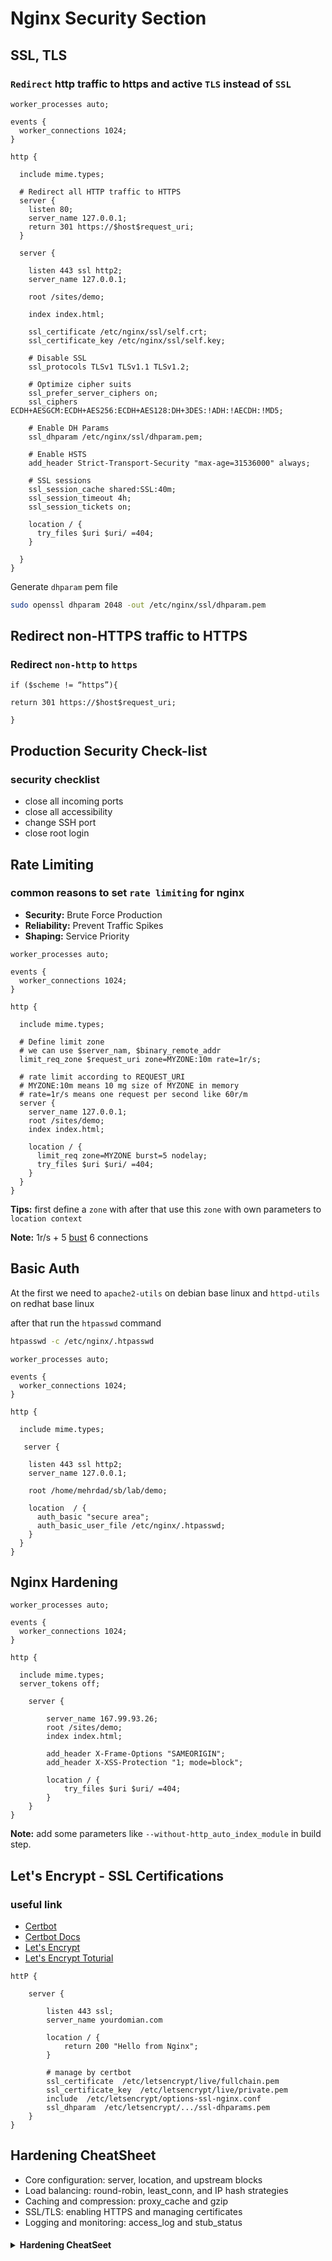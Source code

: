 # Nginx Security Section

## SSL, TLS

### `Redirect` http traffic to https and active `TLS` instead of `SSL`

```nginx
worker_processes auto;

events {
  worker_connections 1024;
}

http {

  include mime.types;

  # Redirect all HTTP traffic to HTTPS
  server {
    listen 80;
    server_name 127.0.0.1;
    return 301 https://$host$request_uri;
  }

  server {

    listen 443 ssl http2;
    server_name 127.0.0.1;

    root /sites/demo;

    index index.html;

    ssl_certificate /etc/nginx/ssl/self.crt;
    ssl_certificate_key /etc/nginx/ssl/self.key;

    # Disable SSL
    ssl_protocols TLSv1 TLSv1.1 TLSv1.2;

    # Optimize cipher suits
    ssl_prefer_server_ciphers on;
    ssl_ciphers ECDH+AESGCM:ECDH+AES256:ECDH+AES128:DH+3DES:!ADH:!AECDH:!MD5;

    # Enable DH Params
    ssl_dhparam /etc/nginx/ssl/dhparam.pem;

    # Enable HSTS
    add_header Strict-Transport-Security "max-age=31536000" always;

    # SSL sessions
    ssl_session_cache shared:SSL:40m;
    ssl_session_timeout 4h;
    ssl_session_tickets on;

    location / {
      try_files $uri $uri/ =404;
    }

  }
}
```

Generate `dhparam` pem file

```bash
sudo openssl dhparam 2048 -out /etc/nginx/ssl/dhparam.pem
```

## Redirect non-HTTPS traffic to HTTPS

### Redirect `non-http` to `https`

```nginx
‌if ($scheme != “https”){

return 301 https://$host$request_uri;

}
```

## Production Security Check-list

### security checklist

- close all incoming ports
- close all accessibility
- change SSH port
- close root login

## Rate Limiting

### common reasons to set `rate limiting` for nginx

- **Security:** Brute Force Production
- **Reliability:** Prevent Traffic Spikes
- **Shaping:** Service Priority

```nginx
worker_processes auto;

events {
  worker_connections 1024;
}

http {

  include mime.types;

  # Define limit zone
  # we can use $server_nam, $binary_remote_addr
  limit_req_zone $request_uri zone=MYZONE:10m rate=1r/s;

  # rate limit according to REQUEST_URI
  # MYZONE:10m means 10 mg size of MYZONE in memory
  # rate=1r/s means one request per second like 60r/m
  server {
    server_name 127.0.0.1;
    root /sites/demo;
    index index.html;

    location / {
      limit_req zone=MYZONE burst=5 nodelay;
      try_files $uri $uri/ =404;
    }
  }
}
```

**Tips:** first define a `zone` with after that use this `zone` with own parameters to `location context`

**Note:** 1r/s + 5 [bust] 6 connections

## Basic Auth

At the first we need to `apache2-utils` on debian base linux and `httpd-utils` on redhat base linux

after that run the `htpasswd` command

```bash
htpasswd -c /etc/nginx/.htpasswd
```

```nginx
worker_processes auto;

events {
  worker_connections 1024;
}

http {

  include mime.types;

   server {

    listen 443 ssl http2;
    server_name 127.0.0.1;

    root /home/mehrdad/sb/lab/demo;

    location  / {
      auth_basic "secure area";
      auth_basic_user_file /etc/nginx/.htpasswd;
    }
  }
}
```

## Nginx Hardening

```nginx
worker_processes auto;

events {
  worker_connections 1024;
}

http {

  include mime.types;
  server_tokens off;

    server {

        server_name 167.99.93.26;
        root /sites/demo;
        index index.html;

        add_header X-Frame-Options "SAMEORIGIN";
        add_header X-XSS-Protection "1; mode=block";

        location / {
            try_files $uri $uri/ =404;
        }
    }
}
```

**Note:** add some parameters like `--without-http_auto_index_module` in build step.

## Let's Encrypt - SSL Certifications

### useful link

- [Certbot][Certbot]
- [Certbot Docs][CertbotDocs]
- [Let's Encrypt][LetsEncrypt]
- [Let's Encrypt Toturial][LetsEncryptToturial]

```nginx
httP {

    server {

        listen 443 ssl;
        server_name yourdomian.com

        location / {
            return 200 "Hello from Nginx";
        }

        # manage by certbot
        ssl_certificate  /etc/letsencrypt/live/fullchain.pem
        ssl_certificate_key  /etc/letsencrypt/live/private.pem
        include  /etc/letsencrypt/options-ssl-nginx.conf
        ssl_dhparam  /etc/letsencrypt/.../ssl-dhparams.pem
    }
}
```

## Hardening CheatSheet

- Core configuration: server, location, and upstream blocks
- Load balancing: round-robin, least_conn, and IP hash strategies
- Caching and compression: proxy_cache and gzip
- SSL/TLS: enabling HTTPS and managing certificates
- Logging and monitoring: access_log and stub_status

<h4>
  <details>
    <summary>
      Hardening CheatSeet
    </summary>
    <img src="../../../assets/nginx/nginx-hardening-cheatsheet.jpg">
</details>
</h4>

<!-- links -->

[bust]: https://www.nginx.com/blog/rate-limiting-nginx
[Certbot]: https://certbot.eff.org
[CertbotDocs]: https://certbot.eff.org/docs
[LetsEncrypt]: https://letsencrypt.org
[LetsEncryptToturial]: https://letsecure.me/secure-web-deployment-with-lets-encrypt-and-nginx/
